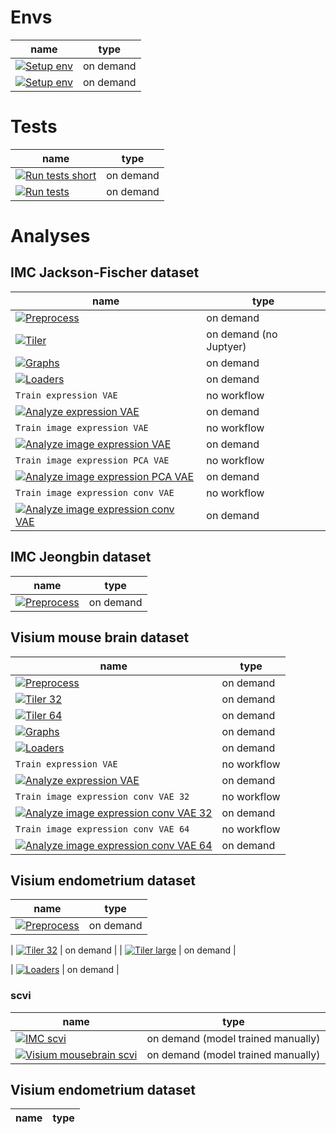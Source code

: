 # Envs
| name                                                                                                                                                         | type |
|--------------------------------------------------------------------------------------------------------------------------------------------------------------|---------|
| [![Setup env](https://github.com/PMBio/a/actions/workflows/setup_env.yaml/badge.svg)](https://github.com/PMBio/a/actions/workflows/setup_env.yaml)           | on demand |
| [![Setup env](https://github.com/PMBio/a/actions/workflows/setup_env_scvi.yaml/badge.svg)](https://github.com/PMBio/a/actions/workflows/setup_env_scvi.yaml) | on demand |
# Tests
| name | type |
|-------------|---------|
|[![Run tests short](https://github.com/PMBio/a/actions/workflows/run_tests_short.yaml/badge.svg)](https://github.com/PMBio/a/actions/workflows/run_tests_short.yaml)| on demand |
|[![Run tests](https://github.com/PMBio/a/actions/workflows/run_tests.yaml/badge.svg)](https://github.com/PMBio/a/actions/workflows/run_tests.yaml)| on demand |

# Analyses
## IMC Jackson-Fischer dataset
| name                                                                                                                                                                                                                                    | type |
|-----------------------------------------------------------------------------------------------------------------------------------------------------------------------------------------------------------------------------------------|---------|
| [![Preprocess](https://github.com/PMBio/a/actions/workflows/imc_preprocess.yaml/badge.svg)](https://github.com/PMBio/a/actions/workflows/imc_preprocess.yaml)                                                                           | on demand |
| [![Tiler](https://github.com/PMBio/a/actions/workflows/imc_tiler.yaml/badge.svg)](https://github.com/PMBio/a/actions/workflows/imc_tiler.yaml)                                                                                          | on demand (no Juptyer)|
| [![Graphs](https://github.com/PMBio/a/actions/workflows/imc_graphs.yaml/badge.svg)](https://github.com/PMBio/a/actions/workflows/imc_graphs.yaml)                                                                                       | on demand |
| [![Loaders](https://github.com/PMBio/a/actions/workflows/imc_loaders.yaml/badge.svg)](https://github.com/PMBio/a/actions/workflows/imc_loaders.yaml)                                                                                    | on demand |
| `Train expression VAE`                                                                                                                                                                                                             | no workflow |
| [![Analyze expression VAE](https://github.com/PMBio/a/actions/workflows/imc_analyze_expression_vae.yaml/badge.svg)](https://github.com/PMBio/a/actions/workflows/imc_analyze_expression_vae.yaml)                                       | on demand |
| `Train image expression VAE`                                                                                                                                                                                                       | no workflow |
| [![Analyze image expression VAE](https://github.com/PMBio/a/actions/workflows/imc_analyze_image_expression_vae.yaml/badge.svg)](https://github.com/PMBio/a/actions/workflows/imc_analyze_image_expression_vae.yaml)                     | on demand |
| `Train image expression PCA VAE`                                                                                                                                                                                                       | no workflow |
| [![Analyze image expression PCA VAE](https://github.com/PMBio/a/actions/workflows/imc_analyze_image_expression_pca_vae.yaml/badge.svg)](https://github.com/PMBio/a/actions/workflows/imc_analyze_image_expression_pca_vae.yaml)                     | on demand |
| `Train image expression conv VAE`                                                                                                                                                                                             | no workflow |
| [![Analyze image expression conv VAE](https://github.com/PMBio/a/actions/workflows/imc_analyze_image_expression_conv_vae.yaml/badge.svg)](https://github.com/PMBio/a/actions/workflows/imc_analyze_image_expression_conv_vae.yaml) | on demand |

## IMC Jeongbin dataset
| name | type |
|-----------------------------------------------------------------------|---------|
| [![Preprocess](https://github.com/PMBio/a/actions/workflows/jeongbin_imc_preprocess.yaml/badge.svg)](https://github.com/PMBio/a/actions/workflows/jeongbin_imc_preprocess.yaml) | on demand |

## Visium mouse brain dataset
| name                                                                                                                                                                                                                                                                                                                                                | type |
|-----------------------------------------------------------------------------------------------------------------------------------------------------------------------------------------------------------------------------------------------------------------------------------------------------------------------------------------------------|---------|
| [![Preprocess](https://github.com/PMBio/a/actions/workflows/visium_mousebrain_preprocess.yaml/badge.svg)](https://github.com/PMBio/a/actions/workflows/visium_mousebrain_preprocess.yaml)                                                                                                                                                           | on demand |
| [![Tiler 32](https://github.com/PMBio/a/actions/workflows/visium_mousebrain_tiler32.yaml/badge.svg)](https://github.com/PMBio/a/actions/workflows/visium_mousebrain_tiler32.yaml)                                                                                                                                                                          | on demand |
| [![Tiler 64](https://github.com/PMBio/a/actions/workflows/visium_mousebrain_tiler64.yaml/badge.svg)](https://github.com/PMBio/a/actions/workflows/visium_mousebrain_tiler64.yaml)                                                                                                                                                                          | on demand |
| [![Graphs](https://github.com/PMBio/a/actions/workflows/visium_mousebrain_graphs.yaml/badge.svg)](https://github.com/PMBio/a/actions/workflows/visium_mousebrain_graphs.yaml)                                                                                                                                                                       | on demand |
| [![Loaders](https://github.com/PMBio/a/actions/workflows/visium_mousebrain_loaders.yaml/badge.svg)](https://github.com/PMBio/a/actions/workflows/visium_mousebrain_loaders.yaml)                                                                                                                                                                    | on demand |
| `Train expression VAE`                                                                                                                                                                                                                                                                                                                              | no workflow |
| [![Analyze expression VAE](https://github.com/PMBio/a/actions/workflows/visium_mousebrain_analyze_expression_vae.yaml/badge.svg)](https://github.com/PMBio/a/actions/workflows/visium_mousebrain_analyze_expression_vae.yaml)                                                                                                                       | on demand |
| `Train image expression conv VAE 32`                                                                                                                                                                                                                                                                                                         | no workflow |
| [![Analyze image expression conv VAE 32](https://github.com/PMBio/a/actions/workflows/visium_mousebrain_analyze_image_expression_conv_vae32.yaml/badge.svg)](https://github.com/PMBio/a/actions/workflows/visium_mousebrain_analyze_image_expression_conv_vae32.yaml) | on demand |
| `Train image expression conv VAE 64`                                                                                                                                                                                                                                                                                                         | no workflow |
| [![Analyze image expression conv VAE 64](https://github.com/PMBio/a/actions/workflows/visium_mousebrain_analyze_image_expression_conv_vae64.yaml/badge.svg)](https://github.com/PMBio/a/actions/workflows/visium_mousebrain_analyze_image_expression_conv_vae64.yaml) | on demand |

## Visium endometrium dataset
| name                                                                                                                                                                                                                                                                                                                                                | type |
|-----------------------------------------------------------------------------------------------------------------------------------------------------------------------------------------------------------------------------------------------------------------------------------------------------------------------------------------------------|---------|
| [![Preprocess](https://github.com/PMBio/a/actions/workflows/visium_endometrium_preprocess.yaml/badge.svg)](https://github.com/PMBio/a/actions/workflows/visium_endometrium_preprocess.yaml)                                                                                                                                                           | on demand |

| [![Tiler 32](https://github.com/PMBio/a/actions/workflows/visium_endometrium_tiler32.yaml/badge.svg)](https://github.com/PMBio/a/actions/workflows/visium_endometrium_tiler32.yaml)                                                                                                                                                                          | on demand |
| [![Tiler large](https://github.com/PMBio/a/actions/workflows/visium_endometrium_tiler_large.yaml/badge.svg)](https://github.com/PMBio/a/actions/workflows/visium_endometrium_tiler_large.yaml)                                                                                                                                                                          | on demand |
<!---
| [![Graphs](https://github.com/PMBio/a/actions/workflows/visium_endometrium_graphs.yaml/badge.svg)](https://github.com/PMBio/a/actions/workflows/visium_endometrium_graphs.yaml)                                                                                                                                                                       | on demand |
--->
| [![Loaders](https://github.com/PMBio/a/actions/workflows/visium_endometrium_loaders.yaml/badge.svg)](https://github.com/PMBio/a/actions/workflows/visium_endometrium_loaders.yaml)                                                                                                                                                                    | on demand |
<!---
| `Train expression VAE`                                                                                                                                                                                                                                                                                                                              | no workflow |
| [![Analyze expression VAE](https://github.com/PMBio/a/actions/workflows/visium_endometrium_analyze_expression_vae.yaml/badge.svg)](https://github.com/PMBio/a/actions/workflows/visium_endometrium_analyze_expression_vae.yaml)                                                                                                                       | on demand |
| `Train image expression conv VAE 32`                                                                                                                                                                                                                                                                                                         | no workflow |
| [![Analyze image expression conv VAE 32](https://github.com/PMBio/a/actions/workflows/visium_endometrium_analyze_image_expression_conv_vae32.yaml/badge.svg)](https://github.com/PMBio/a/actions/workflows/visium_endometrium_analyze_image_expression_conv_vae32.yaml) | on demand |
| `Train image expression conv VAE 64`                                                                                                                                                                                                                                                                                                         | no workflow |
| [![Analyze image expression conv VAE 64](https://github.com/PMBio/a/actions/workflows/visium_endometrium_analyze_image_expression_conv_vae64.yaml/badge.svg)](https://github.com/PMBio/a/actions/workflows/visium_endometrium_analyze_image_expression_conv_vae64.yaml) | on demand | --->

### scvi
| name                                                                                                                                                     | type |
|----------------------------------------------------------------------------------------------------------------------------------------------------------|---------|
| [![IMC scvi](https://github.com/PMBio/a/actions/workflows/imc_scvi.yaml/badge.svg)](https://github.com/PMBio/a/actions/workflows/imc_scvi.yaml)          | on demand (model trained manually) |
| [![Visium mousebrain scvi](https://github.com/PMBio/a/actions/workflows/visium_mousebrain_scvi.yaml/badge.svg)](https://github.com/PMBio/a/actions/workflows/visium_mousebrain_scvi.yaml) | on demand (model trained manually) |

## Visium endometrium dataset
| name | type |
|-----------------------------------------------------------------------|---------|
